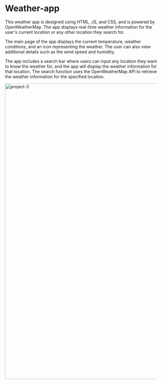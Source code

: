 # Weather-app

This weather app is designed using HTML, JS, and CSS, and is powered by OpenWeatherMap. The app displays real-time weather information for the user's current location or any other location they search for.

The main page of the app displays the current temperature, weather conditions, and an icon representing the weather. The user can also view additional details such as the wind speed and humidity.

The app includes a search bar where users can input any location they want to know the weather for, and the app will display the weather information for that location. The search function uses the OpenWeatherMap API to retrieve the weather information for the specified location.

<img width="977" alt="project-3" src="https://user-images.githubusercontent.com/90293130/219766856-380c5818-f270-424d-8c87-b319c14d90d7.png">
